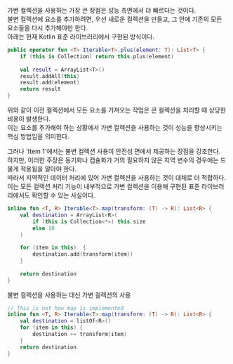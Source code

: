 가변 컬렉션을 사용하는 가장 큰 장점은 성능 측면에서 더 빠르다는 것이다.  
불변 컬렉션에 요소를 추가하려면, 우선 새로운 컬렉션을 만들고, 그 안에 기존의 모든 요소들을 다시 추가해야만 한다.  
아래는 현재 Kotlin 표준 라이브러리에서 구현된 방식이다.

```kotlin
public operator fun <T> Iterable<T>.plus(element: T): List<T> {
    if (this is Collection) return this.plus(element)
    
    val result = ArrayList<T>()
    result.addAll(this)
    result.add(element)
    return result
}
```

위와 같이 이전 컬렉션에서 모든 요소를 가져오는 작업은 큰 컬렉션을 처리할 때 상당한 비용이 발생한다.  
이는 요소를 추가해야 하는 상황에서 가변 컬렉션을 사용하는 것이 성능을 향상시키는 핵심 방법임을 의미한다.  

그러나 'Item 1'에서는 불변 컬렉션 사용이 안전성 면에서 제공하는 장점을 강조한다.  
하지만, 이러한 주장은 동기화나 캡슐화가 거의 필요하지 않은 지역 변수의 경우에는 드물게 적용됨을 알아야 한다.  
따라서 지역적인 데이터 처리에 있어 가변 컬렉션을 사용하는 것이 대체로 더 적합하다.  
이는 모든 컬렉션 처리 기능이 내부적으로 가변 컬렉션을 이용해 구현된 표준 라이브러리에서도 확인할 수 있는 사실이다.

```kotlin
inline fun <T, R> Iterable<T>.map(transform: (T) -> R): List<R> {
    val destination = ArrayList<R>(
        if (this is Collection<*>) this.size 
        else 10
    )
    
    for (item in this)  {
        destination.add(transform(item))
    }
    
    return destination
}
```

불변 컬렉션을 사용하는 대신 가변 컬렉션의 사용

```kotlin
// This is not how map is implemented
inline fun <T, R> Iterable<T>.map(transform: (T) -> R): List<R> {
    val destination = listOf<R>()
    for (item in this) {
        destination += transform(item)
    }
    return destination
}
```
